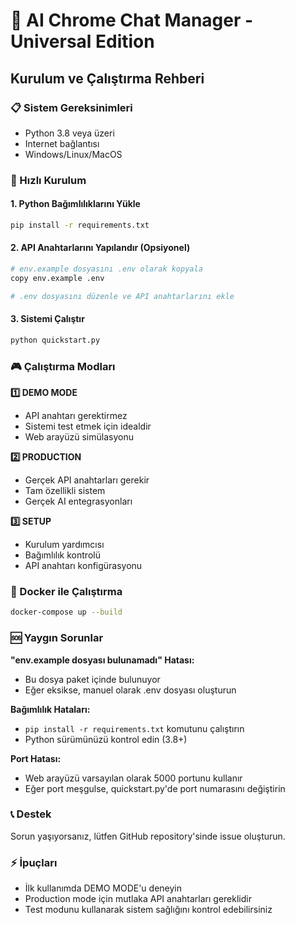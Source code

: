 # 🚀 AI Chrome Chat Manager - Universal Edition
## Kurulum ve Çalıştırma Rehberi

### 📋 Sistem Gereksinimleri
- Python 3.8 veya üzeri
- Internet bağlantısı
- Windows/Linux/MacOS

### 🔧 Hızlı Kurulum

#### 1. Python Bağımlılıklarını Yükle
```bash
pip install -r requirements.txt
```

#### 2. API Anahtarlarını Yapılandır (Opsiyonel)
```bash
# env.example dosyasını .env olarak kopyala
copy env.example .env

# .env dosyasını düzenle ve API anahtarlarını ekle
```

#### 3. Sistemi Çalıştır
```bash
python quickstart.py
```

### 🎮 Çalıştırma Modları

**1️⃣ DEMO MODE**
- API anahtarı gerektirmez
- Sistemi test etmek için idealdir
- Web arayüzü simülasyonu

**2️⃣ PRODUCTION**
- Gerçek API anahtarları gerekir
- Tam özellikli sistem
- Gerçek AI entegrasyonları

**3️⃣ SETUP**
- Kurulum yardımcısı
- Bağımlılık kontrolü
- API anahtarı konfigürasyonu

### 🐳 Docker ile Çalıştırma
```bash
docker-compose up --build
```

### 🆘 Yaygın Sorunlar

**"env.example dosyası bulunamadı" Hatası:**
- Bu dosya paket içinde bulunuyor
- Eğer eksikse, manuel olarak .env dosyası oluşturun

**Bağımlılık Hataları:**
- `pip install -r requirements.txt` komutunu çalıştırın
- Python sürümünüzü kontrol edin (3.8+)

**Port Hatası:**
- Web arayüzü varsayılan olarak 5000 portunu kullanır
- Eğer port meşgulse, quickstart.py'de port numarasını değiştirin

### 📞 Destek
Sorun yaşıyorsanız, lütfen GitHub repository'sinde issue oluşturun.

### ⚡ İpuçları
- İlk kullanımda DEMO MODE'u deneyin
- Production mode için mutlaka API anahtarları gereklidir
- Test modunu kullanarak sistem sağlığını kontrol edebilirsiniz 